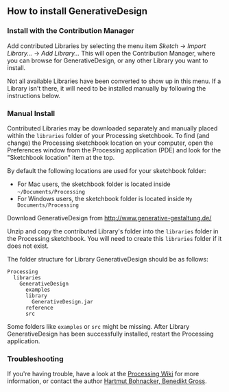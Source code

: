 ## How to install GenerativeDesign

### Install with the Contribution Manager

Add contributed Libraries by selecting the menu item _Sketch_ → _Import Library..._ → _Add Library..._ This will open the Contribution Manager, where you can browse for GenerativeDesign, or any other Library you want to install.

Not all available Libraries have been converted to show up in this menu. If a Library isn't there, it will need to be installed manually by following the instructions below.

### Manual Install

Contributed Libraries may be downloaded separately and manually placed within the `libraries` folder of your Processing sketchbook. To find (and change) the Processing sketchbook location on your computer, open the Preferences window from the Processing application (PDE) and look for the "Sketchbook location" item at the top.

By default the following locations are used for your sketchbook folder: 
  * For Mac users, the sketchbook folder is located inside `~/Documents/Processing` 
  * For Windows users, the sketchbook folder is located inside `My Documents/Processing`

Download GenerativeDesign from http://www.generative-gestaltung.de/

Unzip and copy the contributed Library's folder into the `libraries` folder in the Processing sketchbook. You will need to create this `libraries` folder if it does not exist.

The folder structure for Library GenerativeDesign should be as follows:

```
Processing
  libraries
    GenerativeDesign
      examples
      library
        GenerativeDesign.jar
      reference
      src
```
             
Some folders like `examples` or `src` might be missing. After Library GenerativeDesign has been successfully installed, restart the Processing application.

### Troubleshooting

If you're having trouble, have a look at the [Processing Wiki](https://github.com/processing/processing/wiki/How-to-Install-a-Contributed-Library) for more information, or contact the author [Hartmut Bohnacker, Benedikt Gross](http://www.generative-gestaltung.de/).
